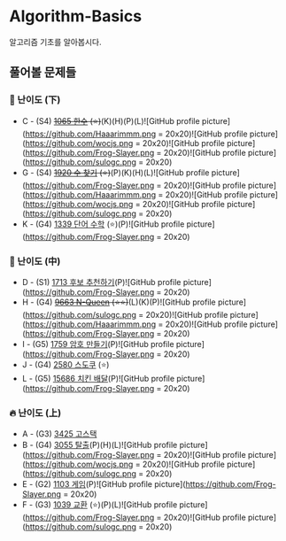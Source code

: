 # Algorithm-Basics
알고리즘 기초를 알아봅시다.
## 풀어볼 문제들

### :watermelon: 난이도 (下)
+ C - (S4) ~~[1065 한수](https://www.acmicpc.net/problem/1065) (:star:)~~(K)(H)(P)(L)![GitHub profile picture](https://github.com/Haaarimmm.png = 20x20)![GitHub profile picture](https://github.com/wocjs.png = 20x20)![GitHub profile picture](https://github.com/Frog-Slayer.png = 20x20)![GitHub profile picture](https://github.com/sulogc.png = 20x20)
+ G - (S4) ~~[1920 수 찾기](https://www.acmicpc.net/problem/1920) (:star:)~~(P)(K)(H)(L)![GitHub profile picture](https://github.com/Frog-Slayer.png = 20x20)![GitHub profile picture](https://github.com/Haaarimmm.png = 20x20)![GitHub profile picture](https://github.com/wocjs.png = 20x20)![GitHub profile picture](https://github.com/sulogc.png = 20x20)
+ K - (G4) [1339 단어 수학](https://www.acmicpc.net/problem/1339) (:star:)(P)![GitHub profile picture](https://github.com/Frog-Slayer.png = 20x20)

### :evergreen_tree: 난이도 (中)
+ D - (S1) [1713 후보 추천하기](https://www.acmicpc.net/problem/1713)(P)![GitHub profile picture](https://github.com/Frog-Slayer.png = 20x20)
+ H - (G4) ~~[9663 N-Queen](https://www.acmicpc.net/problem/9663) (:star::star:)~~(L)(K)(P)![GitHub profile picture](https://github.com/sulogc.png = 20x20)![GitHub profile picture](https://github.com/Haaarimmm.png = 20x20)![GitHub profile picture](https://github.com/Frog-Slayer.png = 20x20)
+ I - (G5) [1759 암호 만들기](https://www.acmicpc.net/problem/1759)(P)![GitHub profile picture](https://github.com/Frog-Slayer.png = 20x20)
+ J - (G4) [2580 스도쿠](https://www.acmicpc.net/problem/2580) (:star:)
+ L - (G5) [15686 치킨 배달](https://www.acmicpc.net/problem/15686)(P)![GitHub profile picture](https://github.com/Frog-Slayer.png = 20x20)

### :fire: 난이도 (上)
+ A - (G3) [3425 고스택](https://www.acmicpc.net/problem/3425)
+ B - (G4) [3055 탈출](https://www.acmicpc.net/problem/3055)(P)(H)(L)![GitHub profile picture](https://github.com/Frog-Slayer.png = 20x20)![GitHub profile picture](https://github.com/wocjs.png = 20x20)![GitHub profile picture](https://github.com/sulogc.png = 20x20)
+ E - (G2) [1103 게임](https://www.acmicpc.net/problem/1103)(P)![GitHub profile picture](https://github.com/Frog-Slayer.png = 20x20)
+ F - (G3) [1039 교환](https://www.acmicpc.net/problem/1039) (:star:)(P)(L)![GitHub profile picture](https://github.com/Frog-Slayer.png = 20x20)![GitHub profile picture](https://github.com/sulogc.png = 20x20)

